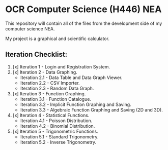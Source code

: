 # OCR Computer Science (H446) NEA

This repository will contain all of the files from the development side of my computer science NEA.

My project is a graphical and scientific calculator.

## Iteration Checklist:
1. [x] Iteration 1 - Login and Registration System.
2. [x] Iteration 2 - Data Graphing.
    - Iteration 2.1 - Data Table and Data Graph Viewer.
    - Iteration 2.2 - CSV Importer.
    - Iteration 2.3 - Random Data Graph.
3. [x] Iteration 3 - Function Graphing.
    - Iteration 3.1 - Function Catalogue.
    - Iteration 3.2 - Implicit Function Graphing and Saving.
    - Iteration 3.3 - Algebraic Function Graphing and Saving (2D and 3D).
4. [x] Iteration 4 - Statistical Functions.
    - Iteration 4.1 - Poisson Distribution.
    - Iteration 4.2 - Binomial Distribution.
5. [x] Iteration 5 - Trigonometric Functions.
    - Iteration 5.1 - Standard Trigonometry.
    - Iteration 5.2 - Inverse Trigonometry.
